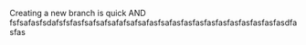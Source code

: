 Creating a new branch is quick AND 
fsfsafasfsdafsfsfasfsafsafsafafsafsafasfsafasfasfasfasfasfasfasfasfasfasdfasfas
